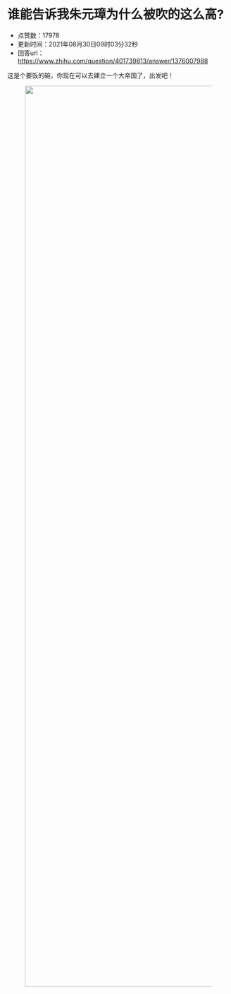 # 谁能告诉我朱元璋为什么被吹的这么高?
- 点赞数：17978
- 更新时间：2021年08月30日09时03分32秒
- 回答url：https://www.zhihu.com/question/401739813/answer/1376007988
<body>
 <p data-pid="Q2_Xnhqm">这是个要饭的碗，你现在可以去建立一个大帝国了，出发吧！</p>
 <figure data-size="normal">
  <img src="https://pica.zhimg.com/50/v2-0accad28e9595c08054f1b5ff51ddf7a_720w.jpg?source=1940ef5c" data-rawwidth="2045" data-rawheight="2048" data-size="normal" data-original-token="v2-62e81579ef720081862e3967842e25a0" data-default-watermark-src="https://picx.zhimg.com/50/v2-0b2e470f2e317d79e5597e4528a4a927_720w.jpg?source=1940ef5c" class="origin_image zh-lightbox-thumb" width="2045" data-original="https://picx.zhimg.com/v2-0accad28e9595c08054f1b5ff51ddf7a_r.jpg?source=1940ef5c">
 </figure>
 <p></p>
</body>